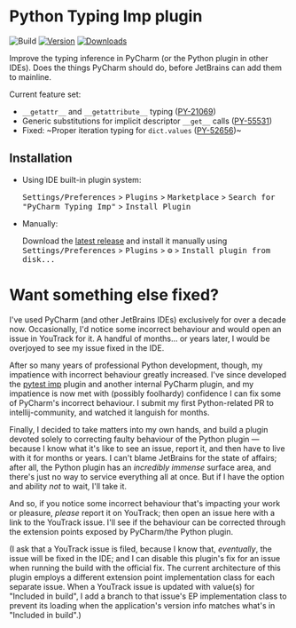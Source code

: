 # Python Typing Imp plugin

![Build](https://github.com/theY4Kman/pycharm-typing-imp/workflows/Build/badge.svg)
[![Version](https://img.shields.io/jetbrains/plugin/v/com.y4kstudios.pycharmtypingimp.svg)](https://plugins.jetbrains.com/plugin/19440-python-typing-imp)
[![Downloads](https://img.shields.io/jetbrains/plugin/d/com.y4kstudios.pycharmtypingimp.svg)](https://plugins.jetbrains.com/plugin/19440-python-typing-imp)

<!-- Plugin description -->
Improve the typing inference in PyCharm (or the Python plugin in other IDEs). Does the things PyCharm should do, before JetBrains can add them to mainline.

Current feature set:
 - `__getattr__` and `__getattribute__` typing ([PY-21069](https://youtrack.jetbrains.com/issue/PY-21069/Annotated-return-types-for-getattr-and-getattribute-methods-are-not-taken-into-account-by-type-checker))
 - Generic substitutions for implicit descriptor `__get__` calls ([PY-55531](https://youtrack.jetbrains.com/issue/PY-55531/Pycharm-cant-handle-typing-of-get-method-of-descriptors))
 - Fixed: ~Proper iteration typing for `dict.values` ([PY-52656](https://youtrack.jetbrains.com/issue/PY-52656/Incorrect-dictvalues-return-type))~
<!-- Plugin description end -->

## Installation

- Using IDE built-in plugin system:
  
  <kbd>Settings/Preferences</kbd> > <kbd>Plugins</kbd> > <kbd>Marketplace</kbd> > <kbd>Search for "PyCharm Typing Imp"</kbd> >
  <kbd>Install Plugin</kbd>
  
- Manually:

  Download the [latest release](https://github.com/theY4Kman/pycharm-typing-imp/releases/latest) and install it manually using
  <kbd>Settings/Preferences</kbd> > <kbd>Plugins</kbd> > <kbd>⚙️</kbd> > <kbd>Install plugin from disk...</kbd>

# Want something else fixed?

I've used PyCharm (and other JetBrains IDEs) exclusively for over a decade now. Occasionally, I'd notice some incorrect behaviour and would open an issue in YouTrack for it. A handful of months... or years later, I would be overjoyed to see my issue fixed in the IDE.

After so many years of professional Python development, though, my impatience with incorrect behaviour greatly increased. I've since developed the [pytest imp](https://github.com/theY4Kman/pycharm-pytest-imp) plugin and another internal PyCharm plugin, and my impatience is now met with (possibly foolhardy) confidence I can fix some of PyCharm's incorrect behaviour. I submit my first Python-related PR to intellij-community, and watched it languish for months.

Finally, I decided to take matters into my own hands, and build a plugin devoted solely to correcting faulty behaviour of the Python plugin — because I know what it's like to see an issue, report it, and then have to live with it for months or years. I can't blame JetBrains for the state of affairs; after all, the Python plugin has an _incredibly immense_ surface area, and there's just no way to service everything all at once. But if I have the option and ability _not_ to wait, I'll take it.

And so, if you notice some incorrect behaviour that's impacting your work or pleasure, _please_ report it on YouTrack; then open an issue here with a link to the YouTrack issue. I'll see if the behaviour can be corrected through the extension points exposed by PyCharm/the Python plugin.

(I ask that a YouTrack issue is filed, because I know that, _eventually_, the issue will be fixed in the IDE; and I can disable this plugin's fix for an issue when running the build with the official fix. The current architecture of this plugin employs a different extension point implementation class for each separate issue. When a YouTrack issue is updated with value(s) for "Included in build", I add a branch to that issue's EP implementation class to prevent its loading when the application's version info matches what's in "Included in build".)
